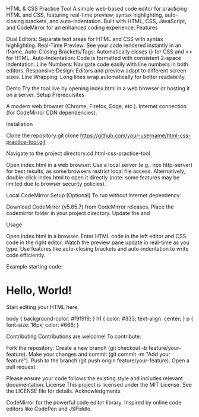 HTML & CSS Practice Tool
A simple web-based code editor for practicing HTML and CSS, featuring real-time preview, syntax highlighting, auto-closing brackets, and auto-indentation. Built with HTML, CSS, JavaScript, and CodeMirror for an enhanced coding experience.
Features

Dual Editors: Separate text areas for HTML and CSS with syntax highlighting.
Real-Time Preview: See your code rendered instantly in an iframe.
Auto-Closing Brackets/Tags: Automatically closes {} for CSS and <> for HTML.
Auto-Indentation: Code is formatted with consistent 2-space indentation.
Line Numbers: Navigate code easily with line numbers in both editors.
Responsive Design: Editors and preview adapt to different screen sizes.
Line Wrapping: Long lines wrap automatically for better readability.

Demo
Try the tool live by opening index.html in a web browser or hosting it on a server.
Setup
Prerequisites

A modern web browser (Chrome, Firefox, Edge, etc.).
Internet connection (for CodeMirror CDN dependencies).

Installation

Clone the repository:git clone https://github.com/your-username/html-css-practice-tool.git


Navigate to the project directory:cd html-css-practice-tool


Open index.html in a web browser:
Use a local server (e.g., npx http-server) for best results, as some browsers restrict local file access.
Alternatively, double-click index.html to open it directly (note: some features may be limited due to browser security policies).



Local CodeMirror Setup (Optional)
To run without internet dependency:

Download CodeMirror (v5.65.7) from CodeMirror releases.
Place the codemirror folder in your project directory.
Update the <link> and <script> tags in index.html to reference local files:<link rel="stylesheet" href="codemirror/lib/codemirror.css">
<script src="codemirror/lib/codemirror.js"></script>
<script src="codemirror/mode/htmlmixed/htmlmixed.js"></script>
<script src="codemirror/mode/css/css.js"></script>
<script src="codemirror/addon/edit/closebrackets.js"></script>
<script src="codemirror/addon/fold/brace-fold.js"></script>



Usage

Open index.html in a browser.
Enter HTML code in the left editor and CSS code in the right editor.
Watch the preview pane update in real-time as you type.
Use features like auto-closing brackets and auto-indentation to write code efficiently.

Example starting code:
<h1>Hello, World!</h1>
<p>Start editing your HTML here.</p>

body {
    background-color: #f9f9f9;
}
h1 {
    color: #333;
    text-align: center;
}
p {
    font-size: 16px;
    color: #666;
}

Contributing
Contributions are welcome! To contribute:

Fork the repository.
Create a new branch (git checkout -b feature/your-feature).
Make your changes and commit (git commit -m "Add your feature").
Push to the branch (git push origin feature/your-feature).
Open a pull request.

Please ensure your code follows the existing style and includes relevant documentation.
License
This project is licensed under the MIT License. See the LICENSE file for details.
Acknowledgments

CodeMirror for the powerful code editor library.
Inspired by online code editors like CodePen and JSFiddle.
